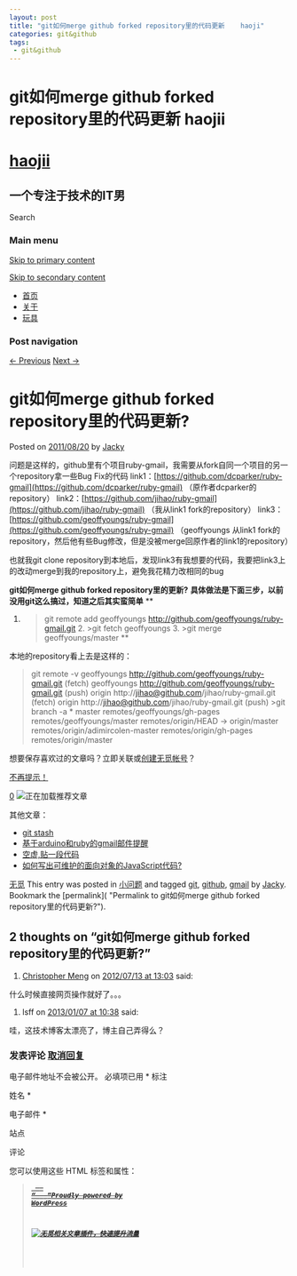 ```yaml
---
layout: post
title: "git如何merge github forked repository里的代码更新    haoji"
categories: git&github
tags: 
 - git&github
--- 
```


# git如何merge github forked repository里的代码更新 haojii

# [haojii](http://www.haojii.com/ "haojii")

## 一个专注于技术的IT男

Search

### Main menu

[Skip to primary content](http://www.haojii.com/2011/08/how-to-git-merge-from-forked-repository/#content "Skip to primary content")

[Skip to secondary content](http://www.haojii.com/2011/08/how-to-git-merge-from-forked-repository/#secondary "Skip to secondary content")
* [首页](http://www.haojii.com/ "首页")
* [关于](http://www.haojii.com/about/)
* [玩具](http://www.haojii.com/toys/)

### Post navigation

[← Previous](http://www.haojii.com/2011/08/gmail-notification-build-upon-arduino-and-ruby/) [Next →](http://www.haojii.com/2011/08/tip-download-a-bitcomet-only-torrent-file-with-thunder/)

# git如何merge github forked repository里的代码更新?

Posted on [2011/08/20]( "21:49")  by  [Jacky](http://www.haojii.com/author/admin/ "View all posts by Jacky")

问题是这样的，github里有个项目ruby-gmail，我需要从fork自同一个项目的另一个repository拿一些Bug Fix的代码
link1：[https://github.com/dcparker/ruby-gmail](https://github.com/dcparker/ruby-gmail) （原作者dcparker的repository）
link2：[https://github.com/jihao/ruby-gmail](https://github.com/jihao/ruby-gmail) （我从link1 fork的repository）
link3：[https://github.com/geoffyoungs/ruby-gmail](https://github.com/geoffyoungs/ruby-gmail) （geoffyoungs 从link1 fork的repository，然后他有些Bug修改，但是没被merge回原作者的link1的repository）

也就我git clone repository到本地后，发现link3有我想要的代码，我要把link3上的改动merge到我的repository上，避免我花精力改相同的bug

**git如何merge github forked repository里的更新?**
**具体做法是下面三步，以前没用git这么搞过，知道之后其实蛮简单**
**
1. >git remote add geoffyoungs http://github.com/geoffyoungs/ruby-gmail.git    2. >git fetch geoffyoungs    3. >git merge geoffyoungs/master
**

本地的repository看上去是这样的：

>git remote -v    geoffyoungs http://github.com/geoffyoungs/ruby-gmail.git (fetch)    geoffyoungs http://github.com/geoffyoungs/ruby-gmail.git (push)    origin http://jihao@github.com/jihao/ruby-gmail.git (fetch)    origin http://jihao@github.com/jihao/ruby-gmail.git (push)    >git branch -a    * master    remotes/geoffyoungs/gh-pages    remotes/geoffyoungs/master    remotes/origin/HEAD -> origin/master    remotes/origin/adimircolen-master    remotes/origin/gh-pages    remotes/origin/master
[]()

想要保存喜欢过的文章吗？立即关联或[创建无觅帐号](http://www.wumii.com/reg/binding?ext=true)？

[](http://www.wumii.com/reg/authapp?app=SINA&ext=true&c=false) [](http://www.wumii.com/reg/authapp?app=QQ&ext=true&c=false) [不再提示！]()

[0](http://www.wumii.com/item/6FtFNbPv)
![正在加载推荐文章]()

其他文章：

* [git stash](http://www.haojii.com/2012/04/git-stash/)
* [基于arduino和ruby的gmail邮件提醒](http://www.haojii.com/2011/08/gmail-notification-build-upon-arduino-and-ruby/)
* [空虚,贴一段代码](http://www.haojii.com/2011/05/code-snip/)
* [如何写出可维护的面向对象的JavaScript代码?](http://www.haojii.com/2011/07/javascript-oo/)

[无觅](http://www.wumii.com/widget/relatedItems "无觅相关文章插件")
This entry was posted in [小问题](http://www.haojii.com/category/questions-answers/ "查看 小问题 中的全部文章") and tagged [git](http://www.haojii.com/tag/git/), [github](http://www.haojii.com/tag/github/), [gmail](http://www.haojii.com/tag/gmail/) by [Jacky](http://www.haojii.com/author/admin/). Bookmark the [permalink]( "Permalink to git如何merge github forked repository里的代码更新?").

## 2 thoughts on “git如何merge github forked repository里的代码更新?”

1. ![]()[Christopher Meng](http://cicku.me/) on [2012/07/13 at 13:03](http://www.haojii.com/2011/08/how-to-git-merge-from-forked-repository/comment-page-1/#comment-2619) said:

什么时候直接网页操作就好了。。。
1. ![]()lsff on [2013/01/07 at 10:38](http://www.haojii.com/2011/08/how-to-git-merge-from-forked-repository/comment-page-1/#comment-3914) said:

哇，这技术博客太漂亮了，博主自己弄得么？
### 发表评论 [取消回复](http://www.haojii.com/2011/08/how-to-git-merge-from-forked-repository/#respond)

电子邮件地址不会被公开。 必填项已用 * 标注

姓名 *

电子邮件 *

站点

评论

您可以使用这些 HTML 标签和属性：

<a href="" title=""> <abbr title=""> <acronym title=""> <b> <blockquote cite=""> <cite> <code> <del datetime=""> <em> <i> <q cite=""> <strike> <strong>
[Proudly powered by WordPress](http://wordpress.org/ "Semantic Personal Publishing Platform")

[![无觅相关文章插件，快速提升流量]()](http://www.wumii.com/widget/relatedItems.htm)
